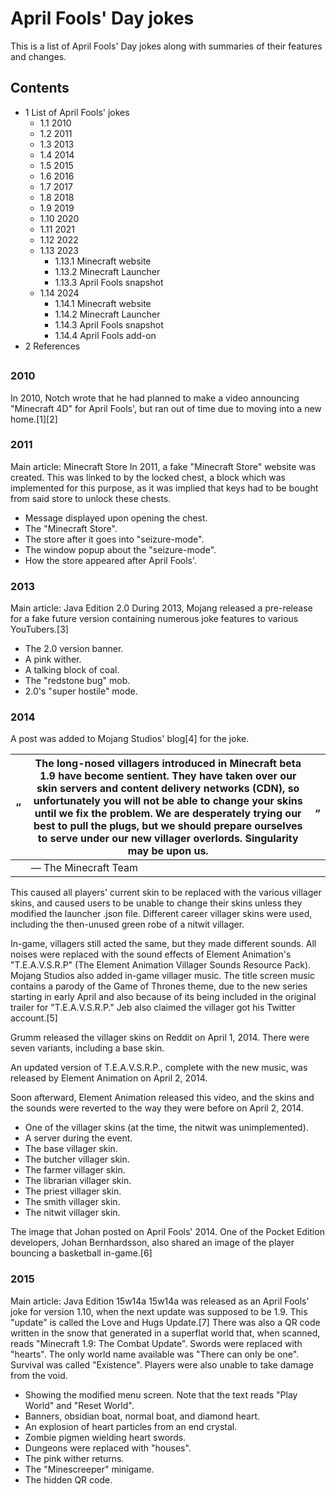 # April Fools' Day jokes
This is a list of April Fools' Day jokes along with summaries of their features and changes.

## Contents
- 1 List of April Fools' jokes
	- 1.1 2010
	- 1.2 2011
	- 1.3 2013
	- 1.4 2014
	- 1.5 2015
	- 1.6 2016
	- 1.7 2017
	- 1.8 2018
	- 1.9 2019
	- 1.10 2020
	- 1.11 2021
	- 1.12 2022
	- 1.13 2023
		- 1.13.1 Minecraft website
		- 1.13.2 Minecraft Launcher
		- 1.13.3 April Fools snapshot
	- 1.14 2024
		- 1.14.1 Minecraft website
		- 1.14.2 Minecraft Launcher
		- 1.14.3 April Fools snapshot
		- 1.14.4 April Fools add-on
- 2 References

## 
### 2010
In 2010, Notch wrote that he had planned to make a video announcing "Minecraft 4D" for April Fools', but ran out of time due to moving into a new home.[1][2]

### 2011
Main article: Minecraft Store
In 2011, a fake "Minecraft Store" website was created. This was linked to by the locked chest, a block which was implemented for this purpose, as it was implied that keys had to be bought from said store to unlock these chests.

- Message displayed upon opening the chest.
- The "Minecraft Store".
- The store after it goes into "seizure-mode".
- The window popup about the "seizure-mode".
- How the store appeared after April Fools'.

### 2013
Main article: Java Edition 2.0
During 2013, Mojang released a pre-release for a fake future version containing numerous joke features to various YouTubers.[3]

- The 2.0 version banner.
- A pink wither.
- A talking block of coal.
- The "redstone bug" mob.
- 2.0's "super hostile" mode.

### 2014
A post was added to Mojang Studios' blog[4] for the joke. 

| “ | The long-nosed villagers introduced in Minecraft beta 1.9 have become sentient. They have taken over our skin servers and content delivery networks (CDN), so unfortunately you will not be able to change your skins until we fix the problem. We are desperately trying our best to pull the plugs, but we should prepare ourselves to serve under our new villager overlords. Singularity may be upon us. | „ |
|---|--------------------------------------------------------------------------------------------------------------------------------------------------------------------------------------------------------------------------------------------------------------------------------------------------------------------------------------------------------------------------------------------------------------|---|
|   | — The Minecraft Team                                                                                                                                                                                                                                                                                                                                                                                         |   |

This caused all players' current skin to be replaced with the various villager skins, and caused users to be unable to change their skins unless they modified the launcher .json file. Different career villager skins were used, including the then-unused green robe of a nitwit villager.

In-game, villagers still acted the same, but they made different sounds. All noises were replaced with the sound effects of Element Animation's "T.E.A.V.S.R.P" (The Element Animation Villager Sounds Resource Pack). Mojang Studios also added in-game villager music. The title screen music contains a parody of the Game of Thrones theme, due to the new series starting in early April and also because of its being included in the original trailer for "T.E.A.V.S.R.P." Jeb also claimed the villager got his Twitter account.[5]

Grumm released the villager skins on Reddit on April 1, 2014. There were seven variants, including a base skin.

An updated version of T.E.A.V.S.R.P., complete with the new music, was released by Element Animation on April 2, 2014.

Soon afterward, Element Animation released this video, and the skins and the sounds were reverted to the way they were before on April 2, 2014.

- One of the villager skins (at the time, the nitwit was unimplemented).
- A server during the event.
- The base villager skin.
- The butcher villager skin.
- The farmer villager skin.
- The librarian villager skin.
- The priest villager skin.
- The smith villager skin.
- The nitwit villager skin.

The image that Johan posted on April Fools' 2014.
One of the Pocket Edition developers, Johan Bernhardsson, also shared an image of the player bouncing a basketball in-game.[6]

### 2015
Main article: Java Edition 15w14a
15w14a was released as an April Fools' joke for version 1.10, when the next update was supposed to be 1.9. This "update" is called the Love and Hugs Update.[7] There was also a QR code written in the snow that generated in a superflat world that, when scanned, reads "Minecraft 1.9: The Combat Update". Swords were replaced with "hearts". The only world name available was "There can only be one". Survival was called "Existence". Players were also unable to take damage from the void.

- Showing the modified menu screen. Note that the text reads "Play World" and "Reset World".
- Banners, obsidian boat, normal boat, and diamond heart.
- An explosion of heart particles from an end crystal.
- Zombie pigmen wielding heart swords.
- Dungeons were replaced with "houses".
- The pink wither returns.
- The "Minescreeper" minigame.
- The hidden QR code.

